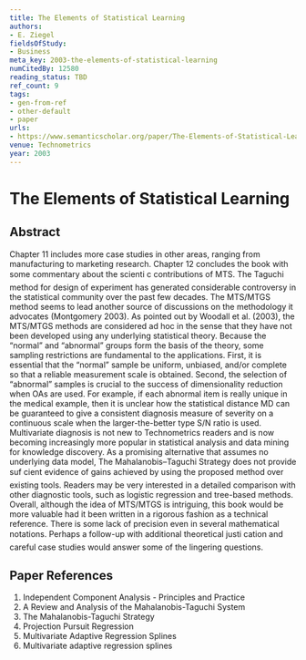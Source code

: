 ```yaml
---
title: The Elements of Statistical Learning
authors:
- E. Ziegel
fieldsOfStudy:
- Business
meta_key: 2003-the-elements-of-statistical-learning
numCitedBy: 12580
reading_status: TBD
ref_count: 9
tags:
- gen-from-ref
- other-default
- paper
urls:
- https://www.semanticscholar.org/paper/The-Elements-of-Statistical-Learning-Ziegel/e41ba5dc12c79a64dfa905c0328f95976252ffe0?sort=total-citations
venue: Technometrics
year: 2003
---
```


# The Elements of Statistical Learning

## Abstract

Chapter 11 includes more case studies in other areas, ranging from manufacturing to marketing research. Chapter 12 concludes the book with some commentary about the scienti c contributions of MTS. The Taguchi method for design of experiment has generated considerable controversy in the statistical community over the past few decades. The MTS/MTGS method seems to lead another source of discussions on the methodology it advocates (Montgomery 2003). As pointed out by Woodall et al. (2003), the MTS/MTGS methods are considered ad hoc in the sense that they have not been developed using any underlying statistical theory. Because the “normal” and “abnormal” groups form the basis of the theory, some sampling restrictions are fundamental to the applications. First, it is essential that the “normal” sample be uniform, unbiased, and/or complete so that a reliable measurement scale is obtained. Second, the selection of “abnormal” samples is crucial to the success of dimensionality reduction when OAs are used. For example, if each abnormal item is really unique in the medical example, then it is unclear how the statistical distance MD can be guaranteed to give a consistent diagnosis measure of severity on a continuous scale when the larger-the-better type S/N ratio is used. Multivariate diagnosis is not new to Technometrics readers and is now becoming increasingly more popular in statistical analysis and data mining for knowledge discovery. As a promising alternative that assumes no underlying data model, The Mahalanobis–Taguchi Strategy does not provide suf cient evidence of gains achieved by using the proposed method over existing tools. Readers may be very interested in a detailed comparison with other diagnostic tools, such as logistic regression and tree-based methods. Overall, although the idea of MTS/MTGS is intriguing, this book would be more valuable had it been written in a rigorous fashion as a technical reference. There is some lack of precision even in several mathematical notations. Perhaps a follow-up with additional theoretical justi cation and careful case studies would answer some of the lingering questions.

## Paper References

1. Independent Component Analysis - Principles and Practice
2. A Review and Analysis of the Mahalanobis-Taguchi System
3. The Mahalanobis-Taguchi Strategy
4. Projection Pursuit Regression
5. Multivariate Adaptive Regression Splines
6. Multivariate adaptive regression splines
